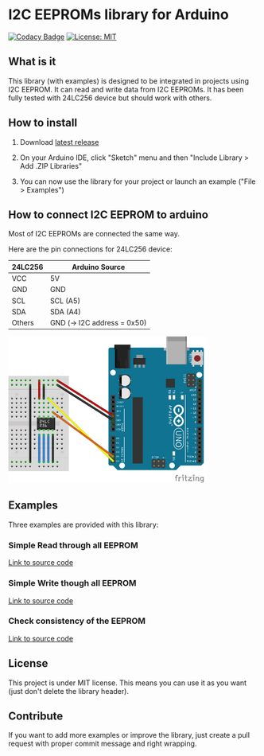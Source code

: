 # I2C EEPROMs library for Arduino
[![Codacy Badge](https://api.codacy.com/project/badge/Grade/77f8ec4dae9c491a81c68d7df4e89eb1)](https://www.codacy.com/manual/QuentinCG/Arduino-I2C-EEPROM-library?utm_source=github.com&amp;utm_medium=referral&amp;utm_content=QuentinCG/Arduino-I2C-EEPROM-library&amp;utm_campaign=Badge_Grade) [![License: MIT](https://img.shields.io/badge/License-MIT-brightgreen.svg)](https://github.com/QuentinCG/Arduino-I2C-EEPROM-library/blob/master/LICENSE.md)
 
## What is it

This library (with examples) is designed to be integrated in projects using I2C EEPROM.
It can read and write data from I2C EEPROMs.
It has been fully tested with 24LC256 device but should work with others.

## How to install

1) Download <a target="_blank" href="https://github.com/QuentinCG/Arduino-I2C-EEPROM-library/releases/download/1.0.0/I2CEEPROM_v1_0_0.zip">latest release</a>

2) On your Arduino IDE, click "Sketch" menu and then "Include Library > Add .ZIP Libraries"

3) You can now use the library for your project or launch an example ("File > Examples")

## How to connect I2C EEPROM to arduino

Most of I2C EEPROMs are connected the same way.

Here are the pin connections for 24LC256 device:

|24LC256 |Arduino Source             |
|--------|--------                   |
|VCC     |5V                         |
|GND     |GND                        |
|SCL     |SCL (A5)                   |
|SDA     |SDA (A4)                   |
|Others  |GND (-> I2C address = 0x50)|

<img src="schematics.png" width="400">

## Examples

Three examples are provided with this library:

### Simple Read through all EEPROM
<a target="_blank" href="https://github.com/QuentinCG/Arduino-I2C-EEPROM-library/blob/master/I2CEEPROM/examples/I2CEEPROM_Read/I2CEEPROM_Read.ino">Link to source code</a>

### Simple Write though all EEPROM
<a target="_blank" href="https://github.com/QuentinCG/Arduino-I2C-EEPROM-library/blob/master/I2CEEPROM/examples/I2CEEPROM_Write/I2CEEPROM_Write.ino">Link to source code</a>

### Check consistency of the EEPROM
<a target="_blank" href="https://github.com/QuentinCG/Arduino-I2C-EEPROM-library/blob/master/I2CEEPROM/examples/I2CEEPROM_FullCheck/I2CEEPROM_FullCheck.ino">Link to source code</a>

## License

This project is under MIT license. This means you can use it as you want (just don't delete the library header).

## Contribute

If you want to add more examples or improve the library, just create a pull request with proper commit message and right wrapping.
